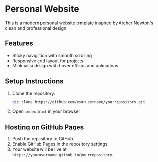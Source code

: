 
# Personal Website

This is a modern personal website template inspired by Archer Newton's clean and professional design.

## Features

- Sticky navigation with smooth scrolling
- Responsive grid layout for projects
- Minimalist design with hover effects and animations

## Setup Instructions

1. Clone the repository:
   ```bash
   git clone https://github.com/yourusername/yourrepository.git
   ```

2. Open `index.html` in your browser.

## Hosting on GitHub Pages

1. Push the repository to GitHub.
2. Enable GitHub Pages in the repository settings.
3. Your website will be live at `https://yourusername.github.io/yourrepository`.
